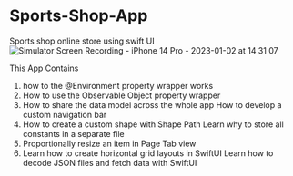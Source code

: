 # Sports-Shop-App
Sports shop online store using swift UI
![Simulator Screen Recording - iPhone 14 Pro - 2023-01-02 at 14 31 07](https://user-images.githubusercontent.com/19324077/210213169-e9d1f112-6086-4794-ac25-c3de5fcc8f9b.gif)


This App Contains 

1. how to the @Environment property wrapper works
2. How to use the Observable Object property wrapper
3. How to share the data model across the whole app How to develop a custom navigation bar
4. How to create a custom shape with Shape Path Learn why to store all constants in a separate file
6. Proportionally resize an item in Page Tab view
7. Learn how to create horizontal grid layouts in SwiftUI Learn how to decode JSON files and fetch data with SwiftUI

